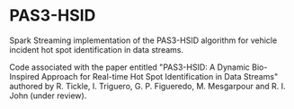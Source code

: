 # PAS3-HSID
Spark Streaming implementation of the PAS3-HSID algorithm for vehicle incident hot spot identification in data streams.

Code associated with the paper entitled "PAS3-HSID: A Dynamic Bio-Inspired Approach for Real-time Hot Spot Identification in Data Streams" authored by R. Tickle, I. Triguero, G. P. Figueredo, M. Mesgarpour and R. I. John (under review).
